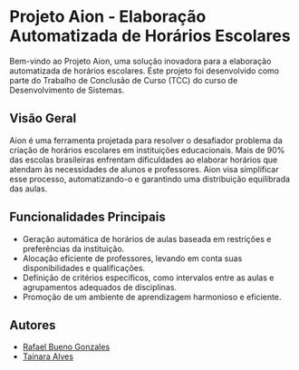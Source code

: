 # Projeto Aion - Elaboração Automatizada de Horários Escolares

Bem-vindo ao Projeto Aion, uma solução inovadora para a elaboração automatizada de horários escolares. Este projeto foi desenvolvido como parte do Trabalho de Conclusão de Curso (TCC) do curso de Desenvolvimento de Sistemas.

## Visão Geral

Aion é uma ferramenta projetada para resolver o desafiador problema da criação de horários escolares em instituições educacionais. Mais de 90% das escolas brasileiras enfrentam dificuldades ao elaborar horários que atendam às necessidades de alunos e professores. Aion visa simplificar esse processo, automatizando-o e garantindo uma distribuição equilibrada das aulas.

## Funcionalidades Principais

- Geração automática de horários de aulas baseada em restrições e preferências da instituição.
- Alocação eficiente de professores, levando em conta suas disponibilidades e qualificações.
- Definição de critérios específicos, como intervalos entre as aulas e agrupamentos adequados de disciplinas.
- Promoção de um ambiente de aprendizagem harmonioso e eficiente.

## Autores

- [Rafael Bueno Gonzales ](link-do-perfil-no-github)
- [Tainara Alves ](link-do-perfil-no-github)

